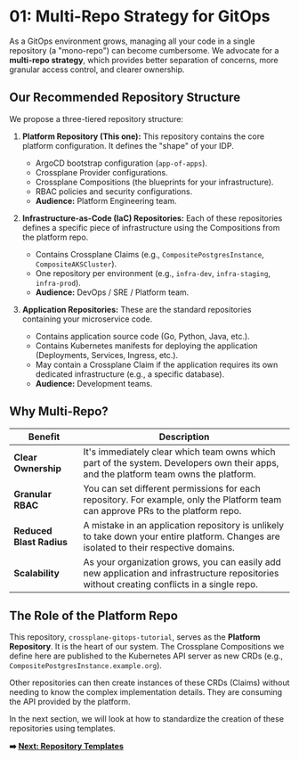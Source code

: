 # 01: Multi-Repo Strategy for GitOps

As a GitOps environment grows, managing all your code in a single repository (a "mono-repo") can become cumbersome. We advocate for a **multi-repo strategy**, which provides better separation of concerns, more granular access control, and clearer ownership.

## Our Recommended Repository Structure

We propose a three-tiered repository structure:

1.  **Platform Repository (This one):** This repository contains the core platform configuration. It defines the "shape" of your IDP.
    -   ArgoCD bootstrap configuration (`app-of-apps`).
    -   Crossplane Provider configurations.
    -   Crossplane Compositions (the blueprints for your infrastructure).
    -   RBAC policies and security configurations.
    -   **Audience:** Platform Engineering team.

2.  **Infrastructure-as-Code (IaC) Repositories:** Each of these repositories defines a specific piece of infrastructure using the Compositions from the platform repo.
    -   Contains Crossplane Claims (e.g., `CompositePostgresInstance`, `CompositeAKSCluster`).
    -   One repository per environment (e.g., `infra-dev`, `infra-staging`, `infra-prod`).
    -   **Audience:** DevOps / SRE / Platform team.

3.  **Application Repositories:** These are the standard repositories containing your microservice code.
    -   Contains application source code (Go, Python, Java, etc.).
    -   Contains Kubernetes manifests for deploying the application (Deployments, Services, Ingress, etc.).
    -   May contain a Crossplane Claim if the application requires its own dedicated infrastructure (e.g., a specific database).
    -   **Audience:** Development teams.

## Why Multi-Repo?

| Benefit                 | Description                                                                                                                                 |
| ----------------------- | ------------------------------------------------------------------------------------------------------------------------------------------- |
| **Clear Ownership**     | It's immediately clear which team owns which part of the system. Developers own their apps, and the platform team owns the platform.         |
| **Granular RBAC**       | You can set different permissions for each repository. For example, only the Platform team can approve PRs to the platform repo.            |
| **Reduced Blast Radius**  | A mistake in an application repository is unlikely to take down your entire platform. Changes are isolated to their respective domains. |
| **Scalability**         | As your organization grows, you can easily add new application and infrastructure repositories without creating conflicts in a single repo. |

## The Role of the Platform Repo

This repository, `crossplane-gitops-tutorial`, serves as the **Platform Repository**. It is the heart of our system. The Crossplane Compositions we define here are published to the Kubernetes API server as new CRDs (e.g., `CompositePostgresInstance.example.org`).

Other repositories can then create instances of these CRDs (Claims) without needing to know the complex implementation details. They are consuming the API provided by the platform.

In the next section, we will look at how to standardize the creation of these repositories using templates.

**➡️ [Next: Repository Templates](./02-repository-templates.md)**
